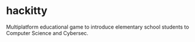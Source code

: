 # hackitty
Multiplatform educational game to introduce elementary school students to Computer Science and Cybersec.
